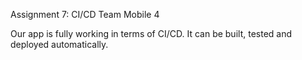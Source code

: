 Assignment 7: CI/CD
Team Mobile 4

Our app is fully working in terms of CI/CD. It can be built, tested and deployed automatically.
